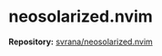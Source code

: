 # neosolarized.nvim

**Repository:** [svrana/neosolarized.nvim](https://github.com/svrana/neosolarized.nvim)
